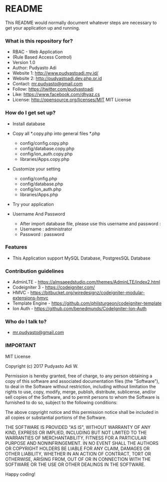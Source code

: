 # README #

This README would normally document whatever steps are necessary to get your application up and running.

### What is this repository for? ###

* RBAC - Web Application
* (Rule Based Access Control)
* Version 1.0
* Author: 	Pudyasto Adi
* Website 1: 	http://www.pudyastoadi.my.id/
* Website 2:  http://pudyastoadi.dev.php.or.id
* Contact: 	mr.pudyasto@gmail.com
* Follow: 	https://twitter.com/pudyastoadi
* Like: 	https://www.facebook.com/dhyaz.cs
* License: 	http://opensource.org/licenses/MIT	MIT License

### How do I get set up? ###

* Install database
* Copy all *.copy.php into general files *.php
   - config/config.copy.php
   - config/database.copy.php
   - config/ion_auth.copy.php
   - libraries/Apps.copy.php
* Customize your setting
   - config/config.php
   - config/database.php
   - config/ion_auth.php
   - libraries/Apps.php

* Try your application

* Username And Password
    - After import database file, please use this username and password :
    - Username : administrator
    - Password : password

### Features ###
* This Application support MySQL Database, PostgresSQL Database

### Contribution guidelines ###

* AdminLTE - https://almsaeedstudio.com/themes/AdminLTE/index2.html
* Codeigniter 3 - https://codeigniter.com/
* HMVC - https://bitbucket.org/wiredesignz/codeigniter-modular-extensions-hmvc
* Template Engine - https://github.com/philsturgeon/codeigniter-template
* Ion Auth - https://github.com/benedmunds/CodeIgniter-Ion-Auth

### Who do I talk to? ###

* mr.pudyasto@gmail.com


### IMPORTANT ###
MIT License

Copyright (c) 2017 Pudyasto Adi W.

Permission is hereby granted, free of charge, to any person obtaining a copy
of this software and associated documentation files (the "Software"), to deal
in the Software without restriction, including without limitation the rights
to use, copy, modify, merge, publish, distribute, sublicense, and/or sell
copies of the Software, and to permit persons to whom the Software is
furnished to do so, subject to the following conditions:

The above copyright notice and this permission notice shall be included in all
copies or substantial portions of the Software.

THE SOFTWARE IS PROVIDED "AS IS", WITHOUT WARRANTY OF ANY KIND, EXPRESS OR
IMPLIED, INCLUDING BUT NOT LIMITED TO THE WARRANTIES OF MERCHANTABILITY,
FITNESS FOR A PARTICULAR PURPOSE AND NONINFRINGEMENT. IN NO EVENT SHALL THE
AUTHORS OR COPYRIGHT HOLDERS BE LIABLE FOR ANY CLAIM, DAMAGES OR OTHER
LIABILITY, WHETHER IN AN ACTION OF CONTRACT, TORT OR OTHERWISE, ARISING FROM,
OUT OF OR IN CONNECTION WITH THE SOFTWARE OR THE USE OR OTHER DEALINGS IN THE
SOFTWARE.

Happy coding!
